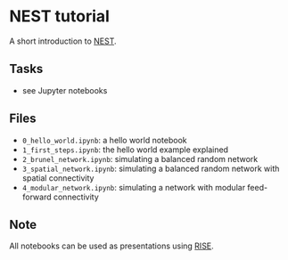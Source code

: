 # NEST tutorial

A short introduction to [NEST](https://www.nest-simulator.org/).


## Tasks

* see Jupyter notebooks


## Files

* `0_hello_world.ipynb`: a hello world notebook
* `1_first_steps.ipynb`: the hello world example explained
* `2_brunel_network.ipynb`: simulating a balanced random network
* `3_spatial_network.ipynb`: simulating a balanced random network with spatial connectivity
* `4_modular_network.ipynb`: simulating a network with modular feed-forward connectivity

## Note

All notebooks can be used as presentations using [RISE](https://damianavila.github.io/RISE/).
